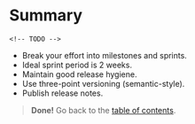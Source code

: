 # Summary

`<!-- TODO -->`

- Break your effort into milestones and sprints.
- Ideal sprint period is 2 weeks.
- Maintain good release hygiene.
- Use three-point versioning (semantic-style).
- Publish release notes.

> **Done!** Go back to the [table of contents](../toc/README.md).
